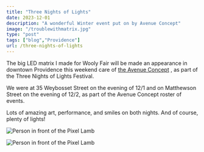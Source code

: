 ```yaml
---
title: "Three Nights of Lights"
date: 2023-12-01
description: "A wonderful Winter event put on by Avenue Concept"
image: "/troublewithmatrix.jpg"
type: "post"
tags: ["blog","Providence"]
url: /three-nights-of-lights
---
```


The big LED matrix I made for Wooly Fair will be made an appearance in downtown Providence this weekend care of [the Avenue Concept](https://theavenueconcept.org "link to theavenueconcept.org")  , as part of the Three Nights of Lights Festival.

We were at 35 Weybosset Street on the evening of 12/1 and on Matthewson Street on the evening of 12/2, as part of the Avenue Concept roster of events.

Lots of amazing art, performance, and smiles on both nights. And of course, plenty of lights!

![Person in front of the Pixel Lamb](/posts/2023/threenightsoflights/troublewithmatrix.jpg)

![Person in front of the Pixel Lamb](/posts/2023/threenightsoflights/bignazoinfrontofwallart.jpg)

